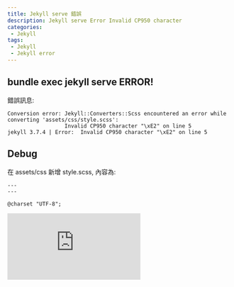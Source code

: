 ```yaml
---
title: Jekyll serve 錯誤
description: Jekyll serve Error Invalid CP950 character
categories:
 - Jekyll
tags:
 - Jekyll
 - Jekyll error
---
```


## bundle exec jekyll serve ERROR!

錯誤訊息:

```
Conversion error: Jekyll::Converters::Scss encountered an error while converting 'assets/css/style.scss':
                  Invalid CP950 character "\xE2" on line 5
jekyll 3.7.4 | Error:  Invalid CP950 character "\xE2" on line 5
```

## Debug

在 assets/css 新增 style.scss, 內容為:

```
---
---

@charset "UTF-8";
```

<iframe data-v-b66e9a5a="" src="https://button.like.co/in/embed/a0976663511/button?referrer=https://chuancode.github.io/jekyll/2020/01/09/jekyll-error/" frameborder="0" scrolling = "no" class="lc-margin-top-64 lc-margin-bottom-32 lc-mobile"></iframe>
